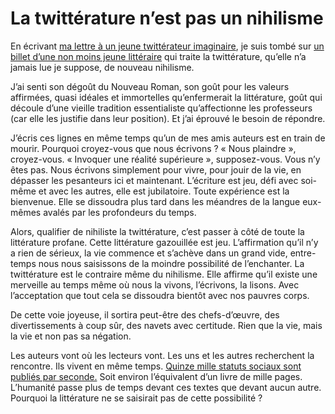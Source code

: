 # La twittérature n’est pas un nihilisme

En écrivant [ma lettre à un jeune twittérateur imaginaire](https://tcrouzet.com/2012/11/09/lettre-a-un-jeune-twitterateur/), je suis tombé sur [un billet d’une non moins jeune littéraire](http://www.lamainenchantee.com/la-twitterature-ou-laffirmation-dune-ecriture-nihiliste/) qui traite la twittérature, qu’elle n’a jamais lue je suppose, de nouveau nihilisme.<span id="more-29819"></span>

J’ai senti son dégoût du Nouveau Roman, son goût pour les valeurs affirmées, quasi idéales et immortelles qu’enfermerait la littérature, goût qui découle d’une vieille tradition essentialiste qu’affectionne les professeurs (car elle les justifie dans leur position). Et j’ai éprouvé le besoin de répondre.

J’écris ces lignes en même temps qu’un de mes amis auteurs est en train de mourir. Pourquoi croyez-vous que nous écrivons ? « Nous plaindre », croyez-vous. « Invoquer une réalité supérieure », supposez-vous. Vous n’y êtes pas. Nous écrivons simplement pour vivre, pour jouir de la vie, en dépasser les pesanteurs ici et maintenant. L’écriture est jeu, défi avec soi-même et avec les autres, elle est jubilatoire. Toute expérience est la bienvenue. Elle se dissoudra plus tard dans les méandres de la langue eux-mêmes avalés par les profondeurs du temps.

Alors, qualifier de nihiliste la twittérature, c’est passer à côté de toute la littérature profane. Cette littérature gazouillée est jeu. L’affirmation qu’il n’y a rien de sérieux, la vie commence et s’achève dans un grand vide, entre-temps nous nous saisissons de la moindre possibilité de l’enchanter. La twittérature est le contraire même du nihilisme. Elle affirme qu’il existe une merveille au temps même où nous la vivons, l’écrivons, la lisons. Avec l’acceptation que tout cela se dissoudra bientôt avec nos pauvres corps.

De cette voie joyeuse, il sortira peut-être des chefs-d’œuvre, des divertissements à coup sûr, des navets avec certitude. Rien que la vie, mais la vie et non pas sa négation.

Les auteurs vont où les lecteurs vont. Les uns et les autres recherchent la rencontre. Ils vivent en même temps. [Quinze mille statuts sociaux sont publiés par seconde.](http://www.wgarden.fr/wp-content/uploads/2012/07/DatainOneMinute.jpg) Soit environ l’équivalent d’un livre de mille pages. L’humanité passe plus de temps devant ces textes que devant aucun autre. Pourquoi la littérature ne se saisirait pas de cette possibilité ?
